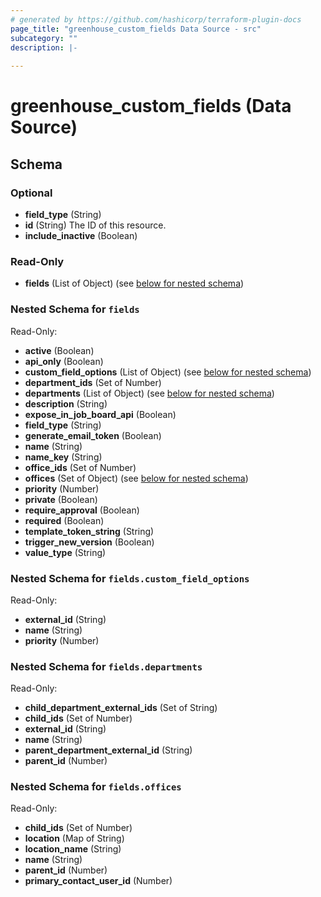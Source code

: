 ```yaml
---
# generated by https://github.com/hashicorp/terraform-plugin-docs
page_title: "greenhouse_custom_fields Data Source - src"
subcategory: ""
description: |-
  
---
```


# greenhouse_custom_fields (Data Source)





<!-- schema generated by tfplugindocs -->
## Schema

### Optional

- **field_type** (String)
- **id** (String) The ID of this resource.
- **include_inactive** (Boolean)

### Read-Only

- **fields** (List of Object) (see [below for nested schema](#nestedatt--fields))

<a id="nestedatt--fields"></a>
### Nested Schema for `fields`

Read-Only:

- **active** (Boolean)
- **api_only** (Boolean)
- **custom_field_options** (List of Object) (see [below for nested schema](#nestedobjatt--fields--custom_field_options))
- **department_ids** (Set of Number)
- **departments** (List of Object) (see [below for nested schema](#nestedobjatt--fields--departments))
- **description** (String)
- **expose_in_job_board_api** (Boolean)
- **field_type** (String)
- **generate_email_token** (Boolean)
- **name** (String)
- **name_key** (String)
- **office_ids** (Set of Number)
- **offices** (Set of Object) (see [below for nested schema](#nestedobjatt--fields--offices))
- **priority** (Number)
- **private** (Boolean)
- **require_approval** (Boolean)
- **required** (Boolean)
- **template_token_string** (String)
- **trigger_new_version** (Boolean)
- **value_type** (String)

<a id="nestedobjatt--fields--custom_field_options"></a>
### Nested Schema for `fields.custom_field_options`

Read-Only:

- **external_id** (String)
- **name** (String)
- **priority** (Number)


<a id="nestedobjatt--fields--departments"></a>
### Nested Schema for `fields.departments`

Read-Only:

- **child_department_external_ids** (Set of String)
- **child_ids** (Set of Number)
- **external_id** (String)
- **name** (String)
- **parent_department_external_id** (String)
- **parent_id** (Number)


<a id="nestedobjatt--fields--offices"></a>
### Nested Schema for `fields.offices`

Read-Only:

- **child_ids** (Set of Number)
- **location** (Map of String)
- **location_name** (String)
- **name** (String)
- **parent_id** (Number)
- **primary_contact_user_id** (Number)


